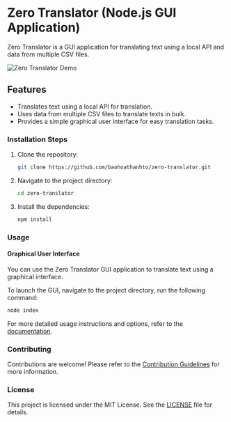 # Zero Translator (Node.js GUI Application)

Zero Translator is a GUI application for translating text using a local API and data from multiple CSV files.

![Zero Translator Demo](demo.gif)

## Features

- Translates text using a local API for translation.
- Uses data from multiple CSV files to translate texts in bulk.
- Provides a simple graphical user interface for easy translation tasks.

### Installation Steps

1. Clone the repository:

   ```sh
   git clone https://github.com/baohoathanhto/zero-translator.git
   ```

2. Navigate to the project directory:

   ```sh
   cd zero-translator
   ```

3. Install the dependencies:

   ```sh
   npm install
   ```

### Usage

#### Graphical User Interface

You can use the Zero Translator GUI application to translate text using a graphical interface.

To launch the GUI, navigate to the project directory, run the following command:

```sh
node index
```

For more detailed usage instructions and options, refer to the [documentation](docs/README.md).

### Contributing

Contributions are welcome! Please refer to the [Contribution Guidelines](CONTRIBUTING.md) for more information.

### License

This project is licensed under the MIT License. See the [LICENSE](LICENSE) file for details.
